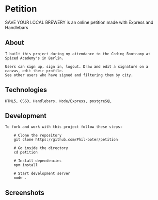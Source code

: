 # Petition
SAVE YOUR LOCAL BREWERY is an online petition made with Express and Handlebars

## About
    I built this project during my attendance to the Coding Bootcamp at Spiced Academy's in Berlin.

    Users can sign up, sign in, logout. Draw and edit a signature on a canvas, edit their profile. 
    See other users who have signed and filtering them by city.

## Technologies 
    HTML5, CSS3, Handlebars, Node/Express, postgreSQL

## Development
    To fork and work with this project follow these steps:

        # Clone the repository
        git clone https://github.com/Phil-boter/petition

        # Go inside the directory
        cd petition

        # Install dependencies
        npm install

        # Start development server
        node .

## Screenshots
